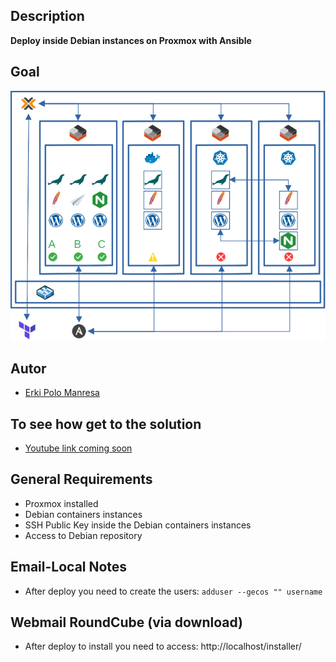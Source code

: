 ## Description
**Deploy inside Debian instances on Proxmox with Ansible**

## Goal
![Logo](Objetivo.png)

## Autor
* [Erki Polo Manresa](https://linkedin.com/in/erkipolo)

## To see how get to the solution
* [Youtube link coming soon](Próximamente)

## General Requirements
- Proxmox installed
- Debian containers instances
- SSH Public Key inside the Debian containers instances
- Access to Debian repository

## Email-Local Notes
- After deploy you need to create the users: `adduser --gecos "" username`

## Webmail RoundCube (via download)
- After deploy to install you need to access: http://localhost/installer/